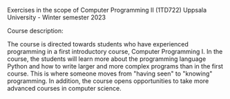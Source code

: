 Exercises in the scope of Computer Programming II (1TD722)
Uppsala University - Winter semester 2023

Course description:

The course is directed towards students who have experienced programming in a first introductory course, Computer Programming I. 
In the course, the students will learn more about the programming language Python and how to write larger and more complex programs than in the first course. 
This is where someone moves from "having seen" to "knowing" programming. In addition, the course opens opportunities to take more advanced courses in computer science.
